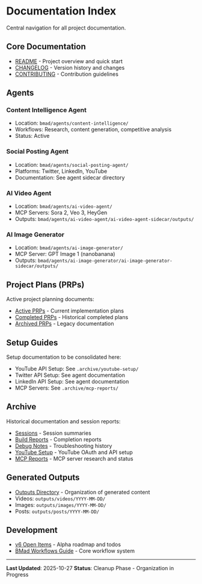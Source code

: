 # Documentation Index

Central navigation for all project documentation.

## Core Documentation

- [README](../README.md) - Project overview and quick start
- [CHANGELOG](../CHANGELOG.md) - Version history and changes
- [CONTRIBUTING](../CONTRIBUTING.md) - Contribution guidelines

## Agents

### Content Intelligence Agent

- Location: `bmad/agents/content-intelligence/`
- Workflows: Research, content generation, competitive analysis
- Status: Active

### Social Posting Agent

- Location: `bmad/agents/social-posting-agent/`
- Platforms: Twitter, LinkedIn, YouTube
- Documentation: See agent sidecar directory

### AI Video Agent

- Location: `bmad/agents/ai-video-agent/`
- MCP Servers: Sora 2, Veo 3, HeyGen
- Outputs: `bmad/agents/ai-video-agent/ai-video-agent-sidecar/outputs/`

### AI Image Generator

- Location: `bmad/agents/ai-image-generator/`
- MCP Server: GPT Image 1 (nanobanana)
- Outputs: `bmad/agents/ai-image-generator/ai-image-generator-sidecar/outputs/`

## Project Plans (PRPs)

Active project planning documents:

- [Active PRPs](../PRPs/active/) - Current implementation plans
- [Completed PRPs](../PRPs/completed/) - Historical completed plans
- [Archived PRPs](../PRPs/) - Legacy documentation

## Setup Guides

Setup documentation to be consolidated here:

- YouTube API Setup: See `.archive/youtube-setup/`
- Twitter API Setup: See agent documentation
- LinkedIn API Setup: See agent documentation
- MCP Servers: See `.archive/mcp-reports/`

## Archive

Historical documentation and session reports:

- [Sessions](../.archive/sessions/) - Session summaries
- [Build Reports](../.archive/build-reports/) - Completion reports
- [Debug Notes](../.archive/debug-notes/) - Troubleshooting history
- [YouTube Setup](../.archive/youtube-setup/) - YouTube OAuth and API setup
- [MCP Reports](../.archive/mcp-reports/) - MCP server research and status

## Generated Outputs

- [Outputs Directory](../outputs/README.md) - Organization of generated content
- Videos: `outputs/videos/YYYY-MM-DD/`
- Images: `outputs/images/YYYY-MM-DD/`
- Posts: `outputs/posts/YYYY-MM-DD/`

## Development

- [v6 Open Items](../v6-open-items.md) - Alpha roadmap and todos
- [BMad Workflows Guide](../src/modules/bmm/workflows/README.md) - Core workflow system

---

**Last Updated**: 2025-10-27
**Status**: Cleanup Phase - Organization in Progress
